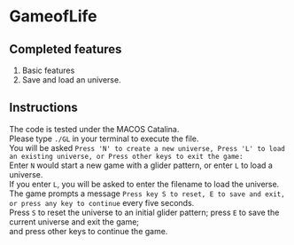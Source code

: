 # GameofLife
## Completed features
1. Basic features
2. Save and load an universe.
## Instructions
The code is tested under the MACOS Catalina. <br />
Please type `./GL` in your terminal to execute the file. <br />
You will be asked `Press 'N' to create a new universe,
Press 'L' to load an existing universe,
or Press other keys to exit the game:` <br />
Enter `N` would start a new game with a glider pattern, or enter `L` to load a universe. <br />
If you enter `L`, you will be asked to enter the filename to load the universe.<br />
The game prompts a message `Press key S to reset, E to save and exit, or press any key to continue` every five seconds.<br />
Press `S` to reset the universe to an initial glider pattern; press `E` to save the current universe and exit the game; <br />
and press other keys to continue the game.
